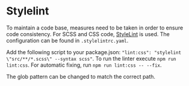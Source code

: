 # Stylelint
To maintain a code base, measures need to be taken in order to ensure code consistency. For SCSS and
CSS code, [StyleLint](https://www.npmjs.com/package/stylelint) is used. The configuration can be
found in `.stylelintrc.yaml`.

Add the following script to your package.json:
`"lint:css": "stylelint \"src/**/*.scss\" --syntax scss"`.
To run the linter execute `npm run lint:css`. For automatic fixing, run `npm run lint:css -- --fix`.

The glob pattern can be changed to match the correct path.
